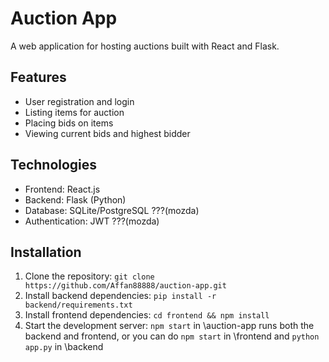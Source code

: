 # Auction App

A web application for hosting auctions built with React and Flask.

## Features
- User registration and login
- Listing items for auction
- Placing bids on items
- Viewing current bids and highest bidder

## Technologies
- Frontend: React.js
- Backend: Flask (Python)
- Database: SQLite/PostgreSQL ???(mozda)
- Authentication: JWT ???(mozda)

## Installation
1. Clone the repository: `git clone https://github.com/Affan88888/auction-app.git`
2. Install backend dependencies: `pip install -r backend/requirements.txt`
3. Install frontend dependencies: `cd frontend && npm install`
4. Start the development server: `npm start` in \auction-app runs both the backend and frontend,
  or you can do `npm start` in \frontend and `python app.py` in \backend

